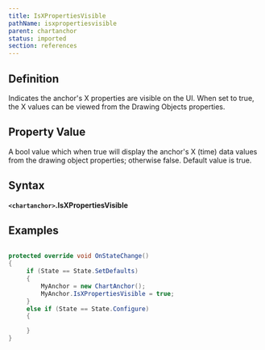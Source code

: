```yaml
---
title: IsXPropertiesVisible
pathName: isxpropertiesvisible
parent: chartanchor
status: imported
section: references
---
```


## Definition

Indicates the anchor's X properties are visible on the UI. When set to true, the X values can be viewed from the Drawing Objects properties.

## Property Value

A bool value which when true will display the anchor's X (time) data values from the drawing object properties; otherwise false. Default value is true.

## Syntax

**`<chartanchor>`.IsXPropertiesVisible**

## Examples

```csharp

protected override void OnStateChange()
{
     if (State == State.SetDefaults)
     {
         MyAnchor = new ChartAnchor();
         MyAnchor.IsXPropertiesVisible = true;
     }
     else if (State == State.Configure)
     {

     }
}
```
